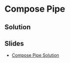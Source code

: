 
# Compose Pipe

## Solution


## Slides

* [Compose Pipe Solution](https://docs.google.com/a/hackreactor.com/presentation/d/1jV7z5BwMUuJ1zIixKZEdPDu17ZRAOx3EaKiXPxTgKZo/embed?start=false&loop=false&delayms=3000)
